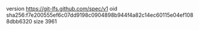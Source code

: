 version https://git-lfs.github.com/spec/v1
oid sha256:f7e200555ef6c07dd9198c0904898b944f4a82c14ec60115e04ef1088dbb6320
size 3961
